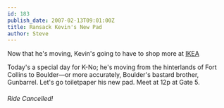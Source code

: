```yaml
---
id: 183
publish_date: 2007-02-13T09:01:00Z
title: Ransack Kevin's New Pad
author: Steve
---
```

  
Now that he's moving, Kevin's going to have to shop more at [IKEA](http://www.ikea.com/ms/en_US/)

Today's a special day for K-No; he's moving from the hinterlands of Fort Collins to Boulder—or more accurately, Boulder's bastard brother, Gunbarrel. Let's go toiletpaper his new pad. Meet at 12p at Gate 5.

###### Ride Cancelled!
